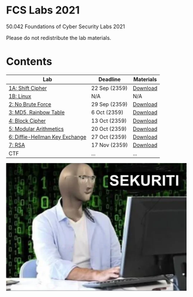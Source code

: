 # FCS Labs 2021

50.042 Foundations of Cyber Security Labs 2021

Please do not redistribute the lab materials.

# Contents

| Lab  | Deadline | Materials |
| ---- | -------- | --------- |
| [1A: Shift Cipher](lab1/lab1a_shift_cipher.md) | 22 Sep (2359) | [Download](lab1/lab1.zip) |
| [1B: Linux](lab1/lab1b_linux.md) | N/A | N/A |
| [2: No Brute Force](lab2) | 29 Sep (2359) | [Download](lab2/lab2.zip) |
| [3: MD5, Rainbow Table](lab3) | 6 Oct (2359) | [Download](lab3/lab3.zip) |
| [4: Block Cipher](lab4) | 13 Oct (2359) | [Download](lab4/lab4.zip) |
| [5: Modular Arithmetics](lab5) | 20 Oct (2359) | [Download](lab5/lab5.zip) |
| [6: Diffie-Hellman Key Exchange](lab6) | 27 Oct (2359) | [Download](lab6/lab6.zip) |
| [7: RSA](lab7) | 17 Nov (2359) | [Download](lab7/lab7.zip) |
| CTF | ... | ... |

![](header.png)

